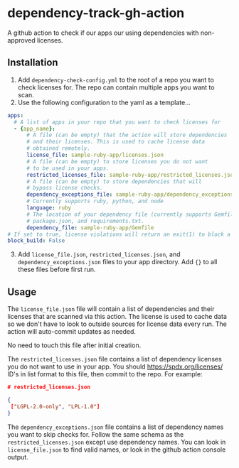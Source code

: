 #  dependency-track-gh-action

A github action to check if our apps our using dependencies with non-approved licenses. 

## Installation

1. Add `dependency-check-config.yml` to the root of a repo you want to check licenses for. The repo can contain multiple apps you want to scan.  
2. Use the following configuration to the yaml as a template...
```yaml
apps:
  # A list of apps in your repo that you want to check licenses for
  - {app_name}:
      # A file (can be empty) that the action will store dependencies 
      # and their licenses. This is used to cache license data 
      # obtained remotely. 
      license_file: sample-ruby-app/licenses.json
      # A file (can be empty) to store licenses you do not want
      # to be used in your apps. 
      restricted_licenses_file: sample-ruby-app/restricted_licenses.json
      # A file (can be empty) to store dependencies that will 
      # bypass license checks.
      dependency_exceptions_file: sample-ruby-app/dependency_exceptions.json
      # Currently supports ruby, python, and node
      language: ruby
      # The location of your dependency file (currently supports Gemfile, 
      # package.json, and requirements.txt.
      dependency_file: sample-ruby-app/Gemfile
# If set to true, license violations will return an exit(1) to block a build
block_build: False
```
3. Add `license_file.json`, `restricted_licenses.json`, and `dependency_exceptions.json` files to your app directory. Add `{}` to all these files before first run.  

## Usage

The `license_file.json` file will contain a list of dependencies and their licenses that are scanned via this action. The license is used to cache data so we don't have to look to outside sources for license data every run. The action will auto-commit updates as needed. 

No need to touch this file after initial creation.

The `restricted_licenses.json` file contains a list of dependency licenses you do not want to use in your app. You should https://spdx.org/licenses/ ID's in list format to this file, then commit to the repo. For example:

```json
# restricted_licenses.json

{
 ["LGPL-2.0-only", "LPL-1.0"]
}
```

The `dependency_exceptions.json` file contains a list of dependency names you want to skip checks for. Follow the same schema as the `restricted_licenses.json` except use dependency names. You can look in `license_file.json` to find valid names, or look in the github action console output. 
